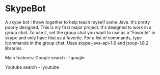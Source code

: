 # SkypeBot
A skype bot I threw together to help teach myself some Java. It's pretty poorly designed. This is my first major project. It's designed to work in a group chat. To use it, set the group chat you want to use as a "Favorite" in skype and only have that as a favorite. For a list of commands, type !commands in the group chat. Uses skype-java-api-1.6 and jsoup-1.8.2 libraries.

Main features: 
  Google search - !google <search>
  
  Youtube search - !youtube <search>
